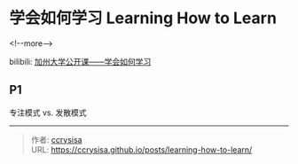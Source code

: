 # 学会如何学习 Learning How to Learn


&lt;!--more--&gt;

bilibili: [加州大学公开课——学会如何学习](https://www.bilibili.com/video/BV1cy4y1p7TC)

## P1

专注模式 vs. 发散模式


---

> 作者: [ccrysisa](https://github.com/ccrysisa)  
> URL: https://ccrysisa.github.io/posts/learning-how-to-learn/  

